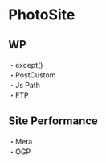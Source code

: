 # PhotoSite  

## WP  
・except()                                　  　　                                                                                             　　                                                         
・PostCustom  
・Js Path  
・FTP

## Site Performance
・Meta  
・OGP
